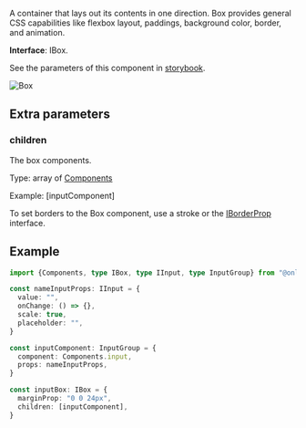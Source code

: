 A container that lays out its contents in one direction. Box provides general CSS capabilities like flexbox layout, paddings, background color, border, and animation.

**Interface**: IBox.

See the parameters of this component in [storybook](https://storybook.onlyoffice.io/?path=/docs/components-box--docs).

![Box](/assets/images/docspace/box.png)

## Extra parameters

### children

The box components.

Type: array of [Components](./Component.md)

Example: \[inputComponent]

To set borders to the Box component, use a stroke or the [IBorderProp](https://github.com/ONLYOFFICE/docspace-plugin-sdk/blob/master/src/interfaces/components/IBox.ts) interface.

## Example

``` ts
import {Components, type IBox, type IInput, type InputGroup} from "@onlyoffice/docspace-plugin-sdk"

const nameInputProps: IInput = {
  value: "",
  onChange: () => {},
  scale: true,
  placeholder: "",
}

const inputComponent: InputGroup = {
  component: Components.input,
  props: nameInputProps,
}

const inputBox: IBox = {
  marginProp: "0 0 24px",
  children: [inputComponent],
}
```

